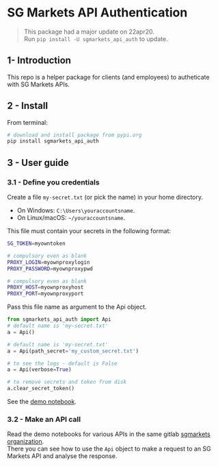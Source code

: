 # SG Markets API Authentication


> This package had a major update on 22apr20.  
    Run `pip install -U sgmarkets_api_auth` to update.

## 1- Introduction

This repo is a helper package for clients (and employees) to autheticate with SG Markets APIs.  


## 2 - Install

From terminal:
```bash
# download and install package from pypi.org
pip install sgmarkets_api_auth
```


## 3 - User guide

### 3.1 - Define you credentials

Create a file `my-secret.txt` (or pick the name) in your home directory.  
+ On Windows: `C:\Users\youraccountsname`.
+ On Linux/macOS: `~/youraccountsname`.

This file must contain your secrets in the following format:
```bash
SG_TOKEN=myowntoken

# compulsory even as blank
PROXY_LOGIN=myownproxylogin
PROXY_PASSWORD=myownproxypwd

# compulsory even as blank
PROXY_HOST=myownproxyhost
PROXY_PORT=myownproxyport
```

Pass this file name as argument to the Api object.

```python
from sgmarkets_api_auth import Api
# default name is 'my-secret.txt'
a = Api()

# default name is 'my-secret.txt'
a = Api(path_secret='my_custom_secret.txt')

# to see the logs - default is False
a = Api(verbose=True)

# to remove secrets and token from disk
a.clear_secret_token()
```

See the [demo notebook](http://nbviewer.jupyter.org/urls/gitlab.com/sgmarkets/sgmarkets-api-auth/raw/master/demo_sgmarkets_api_auth.ipynb).

### 3.2 - Make an API call

Read the demo notebooks for various APIs in the same gitlab [sgmarkets organization](https://gitlab.com/sgmarkets).  
There you can see how to use the `Api` object to make a request to an SG Markets API and analyse the response.  

